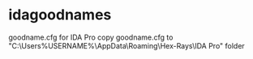 # idagoodnames
goodname.cfg for IDA Pro
copy goodname.cfg to "C:\Users\%USERNAME%\AppData\Roaming\Hex-Rays\IDA Pro\" folder
